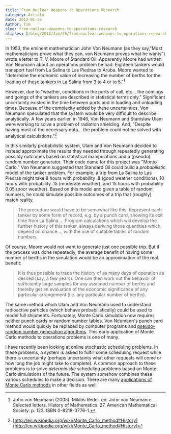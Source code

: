 ```yaml
---
title: From Nuclear Weapons to Operations Research
category: Article
date: 2012-01-25
Author: Tim
slug: from-nuclear-weapons-to-operations-research
aliases: [/blog/2012/Jan/25/from-nuclear-weapons-to-operations-research/]
---
```


In 1953, the eminent mathematician John Von Neumann (as they say,"Most mathematicians prove what they can, von Neumann proves what he wants") wrote a letter to T. V. Moore of Standard Oil. Apparently Moore had written Von Neumann about an operations problem he had. Eighteen tankers would transport fuel from La Salina to Las Piedras to Aruba. Moore wanted to "determine the economic value of increasing the number of berths for the loading of these tankers in La Salina from 3 to 4 or to 5."[^1nuclear]

However, due to "weather, conditions in the ports of call, etc... the comings and goings of the tankers are described in statistical terms only." Significant uncertainty existed in the time between ports and in loading and unloading times. Because of the complexity added by these uncertainties, Von Neumann speculated that the system would be very difficult to describe analytically. A few years earlier, in 1946, Von Neumann and Stanislaw Ulam were working to solve a problem of radiation shielding. And, "Despite having most of the necessary data... the problem could not be solved with analytical calculations."[^2nuclear]

In this similarly probabilistic system, Ulam and Von Neumann decided to instead approximate the results they needed through repeatedly generating possibly outcomes based on statistical manipulations and a (pseudo) random number generator. Their code name for this project was "Monto Carlo." Von Neumann suggested that Standard Oil could build a _probabilistic_ model of the tanker problem. For example, a trip from La Salina to Las Piedras might take 8 hours with probability .8 (good weather conditions), 10 hours with probability .15 (moderate weather), and 15 hours with probability 0.05 (poor weather). Based on this model and given a table of random numbers, he could simulate possible outcomes of a trip that (roughly) match reality.

> The procedure would have to be somewhat like this: Represent each tanker by some form of record, e.g. by a punch card, showing its exit time from La Salina.... Program calculations which will develop the further history of this tanker, always deriving those quantities which depend on chance..., with the use of suitable tables of random numbers.

Of course, Moore would not want to generate just one possible trip. But if the process was done repeatedly, the average benefit of having some number of berths in the simulation would be an approximation of the real benefit:

> It is thus possible to trace the history of as many days of operation as desired (say, a few years). One can then work out the behavior of sufficiently large samples for any assumed number of berths and thereby get an evaluation of the economic significance of any particular arrangement (i.e. any particular number of berths).

The same method which Ulam and Von Neumann used to understand radioactive particles (which behave probabilistically) could be used to model full shipments. Fortunately, Monte Carlo simulation now requires neither punch cards or random number tables. Von Neumann's punch card method would quickly be replaced by computer programs and [pseudo-random number generation algorithms](http://www.codeproject.com/Articles/25172/Simple-Random-Number-Generation). This early application of Monte Carlo methods to operations problems is one of many.

I have recently been looking at online stochastic scheduling problems. In these problems, a system is asked to fulfill some scheduling request while there is uncertainty (perhaps uncertainty what other requests will come or how long the job might take to complete). A common approach to these problems is to solve _deterministic_ scheduling problems based on Monte Carlo simulations of the future. The system somehow combines these various schedules to make a decision. There are many [applications of Monte Carlo methods](http://en.wikipedia.org/wiki/Monte_Carlo_method#Applications) in other fields as well.

[^1nuclear]: John von Neumann (2005). Miklós Rédei. ed. John von Neumann: Selected letters. History of Mathematics. 27. American Mathematical Society. p. 123. ISBN 0-8218-3776-1.

[^2nuclear]: [http://en.wikipedia.org/wiki/Monte_Carlo_method#History](http://en.wikipedia.org/wiki/Monte_Carlo_method#History)
